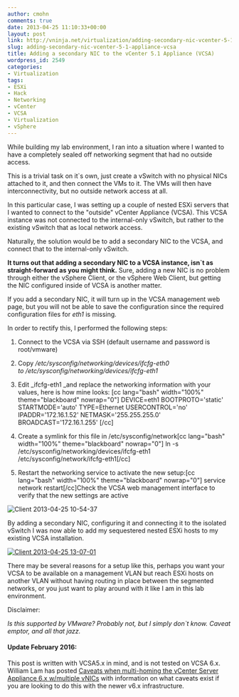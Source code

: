 ```yaml
---
author: cmohn
comments: true
date: 2013-04-25 11:10:33+00:00
layout: post
link: http://vninja.net/virtualization/adding-secondary-nic-vcenter-5-1-appliance-vcsa/
slug: adding-secondary-nic-vcenter-5-1-appliance-vcsa
title: Adding a secondary NIC to the vCenter 5.1 Appliance (VCSA)
wordpress_id: 2549
categories:
- Virtualization
tags:
- ESXi
- Hack
- Networking
- vCenter
- VCSA
- Virtualization
- vSphere
---
```


While building my lab environment, I ran into a situation where I wanted to have a completely sealed off networking segment that had no outside access.

This is a trivial task on it`s own, just create a vSwitch with no physical NICs attached to it, and then connect the VMs to it. The VMs will then have interconnectivity, but no outside network access at all.

In this particular case, I was setting up a couple of nested ESXi servers that I wanted to connect to the "outside" vCenter Appliance (VCSA). This VCSA instance was not connected to the internal-only vSwitch, but rather to the existing vSwitch that as local network access.

Naturally, the solution would be to add a secondary NIC to the VCSA, and connect that to the internal-only vSwitch.

**It turns out that adding a secondary NIC to a VCSA instance, isn`t as straight-forward as you might think.** Sure, adding a new NIC is no problem through either the vSphere Client, or the vSphere Web Client, but getting the NIC configured inside of VCSA is another matter.

If you add a secondary NIC, it will turn up in the VCSA management web page, but you will not be able to save the configuration since the required configuration files for _eth1_ is missing.

In order to rectify this, I performed the following steps:




    
  1. Connect to the VCSA via SSH (default username and password is root/vmware)

    
  2. Copy _/etc/sysconfig/networking/devices/ifcfg-eth0 to /etc/sysconfig/networking/devices/ifcfg-eth1_

    
  3. Edit _ifcfg-eth1 _and replace the networking information with your values, here is how mine looks:
[cc lang="bash" width="100%" theme="blackboard" nowrap="0"]
DEVICE=eth1
BOOTPROTO='static'
STARTMODE='auto'
TYPE=Ethernet
USERCONTROL='no'
IPADDR='172.16.1.52'
NETMASK='255.255.255.0'
BROADCAST='172.16.1.255'
[/cc]

    
  4. Create a symlink for this file in /etc/sysconfig/network[cc lang="bash" width="100%" theme="blackboard" nowrap="0"]
ln -s /etc/sysconfig/networking/devices/ifcfg-eth1 /etc/sysconfig/network/ifcfg-eth1[/cc]

    
  5. Restart the networking service to activate the new setup:[cc lang="bash" width="100%" theme="blackboard" nowrap="0"]
service network restart[/cc]Check the VCSA web management interface to verify that the new settings are active



![Client 2013-04-25 10-54-37](http://vninja.net/wordpress/wp-content/uploads/2013/04/Client-2013-04-25-10-54-37-300x200.png)

By adding a secondary NIC, configuring it and connecting it to the isolated vSwitch I was now able to add my sequestered nested ESXi hosts to my existing VCSA installation.



[![Client 2013-04-25 13-07-01](http://vninja.net/wordpress/wp-content/uploads/2013/04/Client-2013-04-25-13-07-01-300x116.png)](http://vninja.net/wordpress/wp-content/uploads/2013/04/Client-2013-04-25-13-07-01.png)

There may be several reasons for a setup like this, perhaps you want your VCSA to be available on a management VLAN but reach ESXi hosts on another VLAN without having routing in place between the segmented networks, or you just want to play around with it like I am in this lab environment.

Disclaimer:

_Is this supported by VMware? Probably not, but I simply don`t know. Caveat emptor, and all that jazz._



#### Update February 2016:



This post is written with VCSA5.x in mind, and is not tested on VCSA 6.x. William Lam has posted [Caveats when multi-homing the vCenter Server Appliance 6.x w/multiple vNICs](http://www.virtuallyghetto.com/2016/02/caveats-when-multi-homing-the-vcenter-server-appliance-6-x-wmultiple-vnics.html) with information on what caveats exist if you are looking to do this with the newer v6.x infrastructure.
